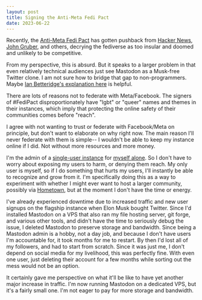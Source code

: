 ```yaml
---
layout: post
title: Signing the Anti-Meta Fedi Pact
date: 2023-06-22
---
```


Recently, the [Anti-Meta Fedi Pact](https://fedipact.online/) has
gotten pushback from [Hacker
News](https://news.ycombinator.com/item?id=36384207), [John
Gruber](https://daringfireball.net/linked/2023/06/19/not-that-kind-of-open),
and others, decrying the fediverse as too insular and doomed and
unlikely to be competitive.

From my perspective, this is absurd. But it speaks to a larger problem
in that even relatively technical audiences just see Mastodon as a
Musk-free Twitter clone. I am not sure how to bridge that gap to
non-programmers. Maybe [Ian Betteridge's explanation
here](https://ianbetteridge.com/2023/06/21/meta-and-mastodon-whats-really-on-peoples-minds/)
is helpful.

There are lots of reasons not to federate with Meta/Facebook. The
signers of #FediPact disproportionately have "lgbt" or "queer" names
and themes in their instances, which imply that protecting the online
safety of their communities comes before "reach".

I agree with not wanting to trust or federate with Facebook/Meta on
principle, but don't want to elaborate on why right now. The main
reason I'll never federate with them is simple-- I wouldn't be able to
keep my instance online if I did. Not without more resources and more
money.

I'm the admin of a [single-user
instance](http://social.city-of-glass.net) for [myself
alone](http://social.city-of-glass.net/@cidney). So I don't have to
worry about exposing my users to harm, or denying them reach. My only
user is myself, so if I do something that hurts my users, I'll
instantly be able to recognize and grow from it. I'm specifically
doing this as a way to experiment with whether I might ever want to
host a larger community, possibly via
[Hometown](https://github.com/hometown-fork/hometown), but at the
moment I don't have the time or energy.

I've already experienced downtime due to increased traffic and new
user signups on the flagship instance when Elon Musk bought
Twitter. Since I'd installed Mastodon on a VPS that also ran my file
hosting server, git forge, and various other tools, and didn't have
the time to seriously debug the issue, I deleted Mastodon to preserve
storage and bandwidth. Since being a Mastodon admin is a hobby, not a
day job, and because I don't have users I'm accountable for, it took
months for me to restart. By then I'd lost all of my followers, and
had to start from scratch. Since it was just me, I don't depend on
social media for my livelihood, this was perfectly fine. With even one
user, just deleting their account for a few months while sorting out
the mess would not be an option.

It certainly gave me perspective on what it'll be like to have yet
another major increase in traffic. I'm now running Mastodon on a
dedicated VPS, but it's a fairly small one. I'm not eager to pay for
more storage and bandwidth. 

